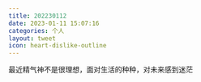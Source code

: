 ```yaml
---
title: 202230112
date: 2023-01-11 15:07:16
categories: 个人
layout: tweet
icon: heart-dislike-outline
---
```


最近精气神不是很理想，面对生活的种种，对未来感到迷茫